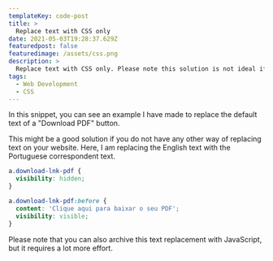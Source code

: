```yaml
---
templateKey: code-post
title: >
  Replace text with CSS only
date: 2021-05-03T19:28:37.629Z
featuredpost: false
featuredimage: /assets/css.png
description: >
  Replace text with CSS only. Please note this solution is not ideal if you are making an extremely accessible website. Is merely visual.
tags:
  - Web Development
  - CSS
---
```


In this snippet, you can see an example I have made to replace the default text of a "Download PDF" button.

This might be a good solution if you do not have any other way of replacing text on your website. Here, I am replacing the English text with the Portuguese correspondent text.

```css
a.download-lnk-pdf {
  visibility: hidden;
}

a.download-lnk-pdf:before {
  content: 'Clique aqui para baixar o seu PDF';
  visibility: visible;
}
```

Please note that you can also archive this text replacement with JavaScript, but it requires a lot more effort.
